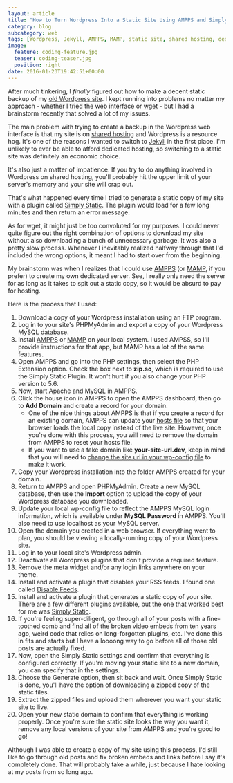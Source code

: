 ```yaml
---
layout: article
title: "How to Turn Wordpress Into a Static Site Using AMPPS and Simply Static"
category: blog
subcategory: web
tags: [Wordpress, Jekyll, AMPPS, MAMP, static site, shared hosting, dedicated server]
image:
  feature: coding-feature.jpg
  teaser: coding-teaser.jpg
  position: right
date: 2016-01-23T19:42:51+00:00
---
```


After much tinkering, I *finally* figured out how to make a decent static backup of my [old Wordpress site][o]. I kept running into problems no matter my approach - whether I tried the web interface or [wget][w] - but I had a brainstorm recently that solved a lot of my issues.

The main problem with trying to create a backup in the Wordpress web interface is that my site is on [shared hosting][d] and Wordpress is a resource hog. It's one of the reasons I wanted to switch to [Jekyll][j] in the first place. I'm unlikely to ever be able to afford dedicated hosting, so switching to a static site was definitely an economic choice.

It's also just a matter of impatience. If you try to do anything involved in Wordpress on shared hosting, you'll probably hit the upper limit of your server's memory and your site will crap out.

That's what happened every time I tried to generate a static copy of my site with a plugin called [Simply Static][s]. The plugin would load for a few long minutes and then return an error message.

As for wget, it might just be too convoluted for my purposes. I could never quite figure out the right combination of options to download my site without also downloading a bunch of unnecessary garbage. It was also a pretty slow process. Whenever I inevitably realized halfway through that I'd included the wrong options, it meant I had to start over from the beginning.

My brainstorm was when I realizes that I could use [AMPPS][a] (or [MAMP][m], if you prefer) to create my own dedicated server. See, I really only need the server for as long as it takes to spit out a static copy, so it would be absurd to pay for hosting.<!-- more -->

Here is the process that I used:

1. Download a copy of your Wordpress installation using an FTP program.
2. Log in to your site's PHPMyAdmin and export a copy of your Wordpress MySQL database.
3. Install [AMPPS][a] or [MAMP][m] on your local system. I used AMPSS, so I'll provide instructions for that app, but MAMP has a lot of the same features.
4. Open AMPPS and go into the PHP settings, then select the PHP Extension option. Check the box next to **zip.so**, which is required to use the Simply Static Plugin. It won't hurt if you also change your PHP version to 5.6.
5. Now, start Apache and MySQL in AMPPS.
6. Click the house icon in AMPPS to open the AMPPS dashboard, then go to **Add Domain** and create a record for your domain.
	- One of the nice things about AMPPS is that if you create a record for an existing domain, AMPPS can update your [hosts file][h] so that your browser loads the local copy instead of the live site. However, once you're done with this process, you will need to remove the domain from AMPPS to reset your hosts file.
	- If you want to use a fake domain like **your-site-url.dev**, keep in mind that you will need to [change the site url in your wp-config file][c] to make it work.
7. Copy your Wordpress installation into the folder AMPPS created for your domain.
8. Return to AMPPS and open PHPMyAdmin. Create a new MySQL database, then use the **Import** option to upload the copy of your Wordpress database you downloaded.
9. Update your local wp-config file to reflect the AMPPS MySQL login information, which is available under **MySQL Password** in AMPPS. You'll also need to use localhost as your MySQL server.
10. Open the domain you created in a web browser. If everything went to plan, you should be viewing a locally-running copy of your Wordpress site.
11. Log in to your local site's Wordpress admin.
12. Deactivate all Wordpress plugins that don't provide a required feature.
13. Remove the meta widget and/or any login links anywhere on your theme.
14. Install and activate a plugin that disables your RSS feeds. I found one called [Disable Feeds][d].
15. Install and activate a plugin that generates a static copy of your site. There are a few different plugins available, but the one that worked best for me was [Simply Static][s].
16. If you're feeling super-diligent, go through all of your posts with a fine-toothed comb and find all of the broken video embeds from ten years ago, weird code that relies on long-forgotten plugins, etc. I've done this in fits and starts but I have a loooong way to go before all of those old posts are actually fixed.
17. Now, open the Simply Static settings and confirm that everything is configured correctly. If you're moving your static site to a new domain, you can specify that in the settings.
18. Choose the Generate option, then sit back and wait. Once Simply Static is done, you'll have the option of downloading a zipped copy of the static files.
19. Extract the zipped files and upload them wherever you want your static site to live.
20. Open your new static domain to confirm that everything is working properly. Once you're sure the static site looks the way you want it, remove any local versions of your site from AMPPS and you're good to go!

Although I was able to create a copy of my site using this process, I'd still like to go through old posts and fix broken embeds and links before I say it's completely done. That will probably take a while, just because I hate looking at my posts from so long ago.

[d]: http://dreamhost.com
[j]: http://jekyllrb.com
[o]: http://old.unsquare.com
[w]: https://en.wikipedia.org/wiki/Wget
[s]: https://wordpress.org/plugins/simply-static/
[d]: https://wordpress.org/plugins/disable-feeds/
[a]: http://www.ampps.com
[m]: https://www.mamp.info/en/
[c]: https://codex.wordpress.org/Changing_The_Site_URL
[h]: https://en.wikipedia.org/wiki/Hosts_(file)